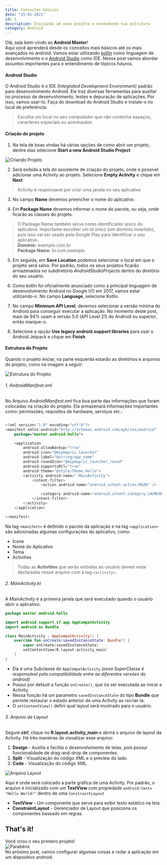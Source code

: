 ```yaml
---
title: Conceitos básicos
date: "25-01-2021"
id: 1
description: Iniciando um novo projeto e entendendo sua estrutura
category: Android
---
```


Olá, seja bem-vindo ao **Android Master**!  
Aqui você aprenderá desde os conceitos mais básicos até os mais avançados no android. Vamos estar utilizando [kotlin](https://kotlinlang.org/) como linguagem de desenvolvimento e o [Android Studio](https://developer.android.com/studio?hl=pt-br) como IDE. Nesse post vamos abordar assuntos importantes para o entendimento de tópicos futuros.


#### Android Studio

O Android Studio é o IDE _(Integrated Development Environment)_ padrão para desenvolvimento Android. Ele traz diversas ferramentas para auxiliar no processo de desenvolvimento, testes e depuração de aplicações. Por isso, vamos usar-lo. Faça do download do Android Studio e instale-o no local de preferência.
> Escolha um local no seu computador que não contenha espaços, caracteres especiais ou acentuados.
  
#### Criação do projeto

1. Na tela de boas vindas há várias opções de como abrir um projeto, dentre elas selecione **Start a new Android Studio Project**

![Criando Projeto](criando-projeto.gif "Criando um novo projeto")

2. Será exibida a tela do assistente de criação do projeto, onde é possível adicionar uma Activity ao projeto. Selecione **Empty Activity** e clique em **Next**
> Activity é responsavel por criar uma janela no seu aplicativo

3. No campo **Name** devemos preencher o nome do aplicativo.  

4. Em **Package Name** devemos informar o nome do pacote, ou seja, onde ficarão as classes do projeto.
> O Package Name também serve como identificador único do aplicativo. Importante escolher um id único (um domínio invertido), pois isso vai ser usado pela Google Play para identificar o seu aplicativo.  
> **Domínio:** exemplo.com.br  
> **Package Name:** br.com.exemplo
  
5. Em seguida, em **Save Location** podemos selecionar o local em que o projeto será salvo. Por padrão, todos os seus projetos ficarão armazenados no subdiretório _AndroidStudioProjects_ dentro do diretório do seu usuário.
  
6. Como kotlin foi oficialmente anunciado como a principal linguagem de desenvolvimento Android no Google I/O em 2017, vamos estar utilizando-o. No campo **Language**, selecione Kotlin.

7. No campo **Minimum API Level**, devemos selecionar a versão mínima do Android para conseguir executar a aplicação. No momento deste post, mais de 94% usam a versão 5.0 (API Level 21) do Android ou superior, então marque-o.

8. Selecione a opção **Use legacy android.support libraries** para usar o Android Jetpack e clique em **Finish**

#### Estrutura do Projeto

Quando o projeto iniciar, na parte esquerda estarão as diretórios e arquivos do projeto, como na imagem a seguir:

![Estrutura do Projeto](estrutura-do-projeto.png "Estrutura do Projeto")

###### 1. AndroidManifest.xml

No Arquivo _AndroidManifest.xml_ fica boa parte das informações que foram colocadas na criação do projeto. Ela armazenará informações importantes como: permissões, requisitos de hardware, serviços etc.:

```kotlin

<?xml version="1.0" encoding="utf-8"?>
<manifest xmlns:android="http://schemas.android.com/apk/res/android"
    package="master.android.hello">

    <application
        android:allowBackup="true"
        android:icon="@mipmap/ic_launcher"
        android:label="@string/app_name"
        android:roundIcon="@mipmap/ic_launcher_round"
        android:supportsRtl="true"
        android:theme="@style/Theme.Hello">
        <activity android:name=".MainActivity">
            <intent-filter>
                <action android:name="android.intent.action.MAIN" />

                <category android:name="android.intent.category.LAUNCHER" />
            </intent-filter>
        </activity>
    </application>

</manifest>
```  

Na tag `<manifest>` é definido o pacote da aplicação e na tag `<application>` são adicionadas algumas configurações do aplicativo, como:
 * Ícone
 * Nome do Aplicativo
 * Tema
 * Activities

> Todas as **Activities** que serão exibidas ao usuário devem estar declaradas nesse arquivo com a tag `<activity>`.

###### 2. MainActivity.kt

A _MainActivity_ é a primeira janela que será executado quando o usuário abrir o aplicativo.

```kotlin
package master.android.hello

import android.support.v7.app.AppCompatActivity
import android.os.Bundle

class MainActivity : AppCompatActivity() {
    override fun onCreate(savedInstanceState: Bundle?) {
        super.onCreate(savedInstanceState)
        setContentView(R.layout.activity_main)
    }
}
``` 

* Ela é uma Subclasse do `AppCompatActivity` _(essa SuperClasse é responsável pela compatibilidade entre as diferentes versões do android)_ 
* Possui por default a função `onCreate()`, que irá ser executada ao inicar a Activity. 
* Nessa função há um parametro `savedInstanceState` do tipo **Bundle** que permite restaurar o estado anterior de uma Activity ao recriar-la.
* O `setContentView()` defini qual layout será mostrado para o usuário.



###### 3. Arquivo de Layout

Segure **_ctrl_**, clique no **R.layout.activity_main** e abrirá o arquivo de layout da Activity. Há três maneiras de visualizar esse arquivo:
1. **Design** - Auxilia e facilita o desenvolvimento de telas, pois possui funcionalidade de drag-and-drop de componentes.
2. **Split** - Visualização do código XML e o preview do lado.
3. **Code** - Visualização do código XML

![Arquivo Layout](arquivo-layout.gif "Arquivo Layout")

Aqui é onde será colocado a parte gráfica de uma Activity. Por padrão, o arquivo é inicializado com um **TextView** com propiedade `android:text= "Hello World!"` dentro de uma `ConstraintLayout`
- **TextView** - Um componente que serve para exibir texto estático na tela.
- **ConstraintLayout** - Gerenciador de Layout que posiciona os componentes baseado em regras.

## That's it!
Você criou o seu primeiro projeto!  
![Parabéns](parabéns.gif)  
No próximo post, vamos configurar algumas coisas e rodar a aplicação em um dispositivo android.


